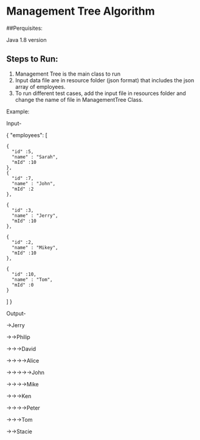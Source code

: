 # Management Tree Algorithm 

##Perquisites:

Java 1.8 version

## Steps to Run:
1. Management Tree is the main class to run
2. Input data file are in resource folder (json format) that 
includes the json array of employees.
3. To run different test cases, add the input file in resources folder and 
change the name of file in ManagementTree Class.

Example:

Input-

{
  "employees": [

    {
      "id" :5,
      "name" : "Sarah",
      "mId" :10
    },
    {
      "id" :7,
      "name" : "John",
      "mId" :2
    },

    {
      "id" :3,
      "name" : "Jerry",
      "mId" :10
    },

    {
      "id" :2,
      "name" : "Mikey",
      "mId" :10
    },

    {
      "id" :10,
      "name" : "Tom",
      "mId" :0
    }
  ]
}

Output-

->Jerry 

->->Philip

->->->David

->->->->Alice

->->->->->John

->->->->Mike

->->->Ken

->->->->Peter

->->->Tom

->->Stacie

